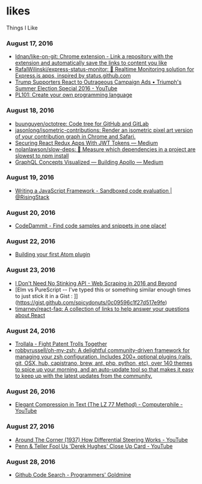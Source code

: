 # likes
Things I Like

### August 17, 2016
- [Idnan/like-on-git: Chrome extension - Link a repository with the extension and automatically save the links to content you like](https://github.com/Idnan/like-on-git) 
- [RafalWilinski/express-status-monitor: 🚀 Realtime Monitoring solution for Express.js apps, inspired by status.github.com](https://github.com/RafalWilinski/express-status-monitor) 
- [Trump Supporters React to Outrageous Campaign Ads • Triumph's Summer Election Special 2016 - YouTube](https://www.youtube.com/watch?v=6MubunsD-7g) 
- [PL101: Create your own programming language](http://nathansuniversity.com/pegs.html) 

### August 18, 2016
- [buunguyen/octotree: Code tree for GitHub and GitLab](https://github.com/buunguyen/octotree) 
- [jasonlong/isometric-contributions: Render an isometric pixel art version of your contribution graph in Chrome and Safari.](https://github.com/jasonlong/isometric-contributions) 
- [Securing React Redux Apps With JWT Tokens — Medium](https://medium.com/@rajaraodv/securing-react-redux-apps-with-jwt-tokens-fcfe81356ea0#.c0ausyxc9) 
- [nolanlawson/slow-deps: 🐌 Measure which dependencies in a project are slowest to npm install](https://github.com/nolanlawson/slow-deps) 
- [GraphQL Concepts Visualized — Building Apollo — Medium](https://medium.com/apollo-stack/the-concepts-of-graphql-bc68bd819be3#.phloml2ui) 

### August 19, 2016
- [Writing a JavaScript Framework - Sandboxed code evaluation | @RisingStack](https://blog.risingstack.com/writing-a-javascript-framework-sandboxed-code-evaluation/?utm_campaign=Revue%20newsletter&utm_medium=Newsletter&utm_source=revue) 

### August 20, 2016
- [CodeDammit - Find code samples and snippets in one place!](http://codedammit.co/#/) 

### August 22, 2016
- [Building your first Atom plugin](https://github.com/blog/2231-building-your-first-atom-plugin) 

### August 23, 2016
- [I Don't Need No Stinking API - Web Scraping in 2016 and Beyond](https://franciskim.co/2016/08/24/dont-need-no-stinking-api-web-scraping-2016-beyond/) 
- [Elm vs PureScript -- I've typed this or something similar enough times to just stick it in a Gist : ]](https://gist.github.com/spicydonuts/0c09596c1f27d517e9fe) 
- [timarney/react-faq: A collection of links to help answer your questions about React](https://github.com/timarney/react-faq) 

### August 24, 2016
- [Trollala - Fight Patent Trolls Together](http://trollala.com/) 
- [robbyrussell/oh-my-zsh: A delightful community-driven framework for managing your zsh configuration. Includes 200+ optional plugins (rails, git, OSX, hub, capistrano, brew, ant, php, python, etc), over 140 themes to spice up your morning, and an auto-update tool so that makes it easy to keep up with the latest updates from the community.](https://github.com/robbyrussell/oh-my-zsh) 

### August 26, 2016
- [Elegant Compression in Text (The LZ 77 Method) - Computerphile - YouTube](https://www.youtube.com/watch?v=goOa3DGezUA) 

### August 27, 2016
- [Around The Corner (1937) How Differential Steering Works - YouTube](https://www.youtube.com/watch?v=yYAw79386WI) 
- [Penn & Teller Fool Us 'Derek Hughes' Close Up Card - YouTube](https://www.youtube.com/watch?v=222d-WP-HpY) 

### August 28, 2016
- [Github Code Search - Programmers' Goldmine](http://jakubdziworski.github.io/tools/2016/08/26/github-code-advances-search-programmers-goldmine.html) 
